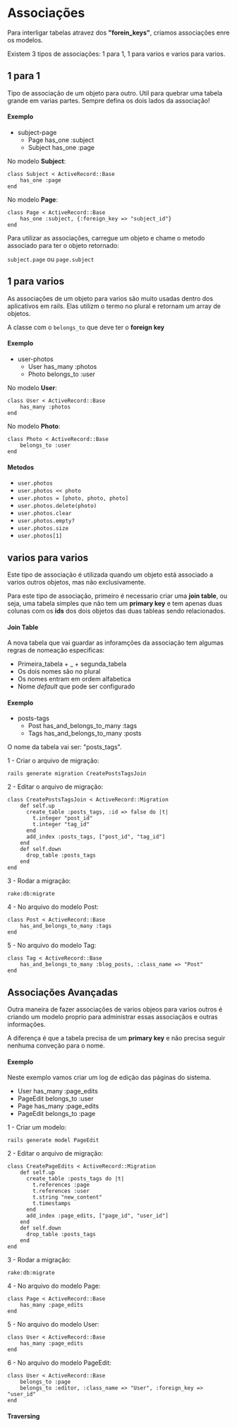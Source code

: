 # Associações
Para interligar tabelas atravez dos **"forein_keys"**, criamos associações enre os modelos.

Existem 3 tipos de associações: 1 para 1, 1 para varios e varios para varios.

## 1 para 1

Tipo de associação de um objeto para outro. Util para quebrar uma tabela grande em varias partes. Sempre defina os dois lados da associação!

#### Exemplo

- subject-page
	- Page has_one :subject
	- Subject has_one :page

No modelo **Subject**:

	class Subject < ActiveRecord::Base
		has_one :page
	end


No modelo **Page**:

	class Page < ActiveRecord::Base
		has_one :subject, {:foreign_key => "subject_id"}
	end
 
Para utilizar as associações, carregue um objeto e chame o metodo associado para ter o objeto retornado:

```subject.page``` ou ```page.subject```

## 1 para varios

As associações de um objeto para varios são muito usadas dentro dos aplicativos em rails. Elas utilizm o termo no plural e retornam um array de objetos.

A classe com o ```belongs_to``` que deve ter o **foreign key**

#### Exemplo

- user-photos
	- User has_many :photos
	- Photo belongs_to :user

No modelo **User**:

	class User < ActiveRecord::Base
		has_many :photos
	end

No modelo **Photo**:

	class Photo < ActiveRecord::Base
		belongs_to :user
	end

#### Metodos

- ```user.photos```
- ```user.photos << photo```
- ```user.photos = [photo, photo, photo]```
- ```user.photos.delete(photo)```
- ```user.photos.clear```
- ```user.photos.empty?```
- ```user.photos.size```
- ```user.photos[1]```

## varios para varios

Este tipo de associação é utilizada quando um objeto está associado a varios outros objetos, mas não exclusivamente.

Para este tipo de associação, primeiro é necessario criar uma **join table**, ou seja, uma tabela simples que não tem um **primary key** e tem apenas duas colunas com os **ids** dos dois objetos das duas tableas sendo relacionados.

#### Join Table

A nova tabela que vai guardar as inforamções da associação tem algumas regras de nomeação especificas:

- Primeira_tabela + _ + segunda_tabela
- Os dois nomes são no plural
- Os nomes entram em ordem alfabetica
- Nome *default* que pode ser configurado

#### Exemplo

- posts-tags
	- Post has_and_belongs_to_many :tags
	- Tags has_and_belongs_to_many :posts

O nome da tabela vai ser: "posts_tags".

1 - Criar o arquivo de migração: 

```rails generate migration CreatePostsTagsJoin```

2 - Editar o arquivo de migração:

	class CreatePostsTagsJoin < ActiveRecord::Migration
		def self.up
		  create_table :posts_tags, :id => false do |t|
			t.integer "post_id"
			t.integer "tag_id"
		  end
		  add_index :posts_tags, ["post_id", "tag_id"]
		end
		def self.down
		  drop_table :posts_tags
		end
	end

3 - Rodar a migração:

```rake:db:migrate```

4 - No arquivo do modelo Post:

	class Post < ActiveRecord::Base
		has_and_belongs_to_many :tags
	end

5 - No arquivo do modelo Tag:

	class Tag < ActiveRecord::Base
		has_and_belongs_to_many :blog_posts, :class_name => "Post" 
	end

## Associações Avançadas

Outra maneira de fazer associações de varios objeos para varios outros é criando um modelo proprio para administrar essas associaçãos e outras informações.

A diferença é que a tabela precisa de um **primary key** e não precisa seguir nenhuma conveção para o nome.

#### Exemplo

Neste exemplo vamos criar um log de edição das páginas do sistema. 

- User has_many :page_edits
- PageEdit belongs_to :user
- Page has_many :page_edits
- PageEdit belongs_to :page

1 - Criar um modelo: 

```rails generate model PageEdit```

2 - Editar o arquivo de migração:

	class CreatePageEdits < ActiveRecord::Migration
		def self.up
		  create_table :posts_tags do |t|
			t.references :page
			t.references :user
			t.string "new_content"
			t.timestamps
		  end
		  add_index :page_edits, ["page_id", "user_id"]
		end
		def self.down
		  drop_table :posts_tags
		end
	end

3 - Rodar a migração:

```rake:db:migrate```

4 - No arquivo do modelo Page:

	class Page < ActiveRecord::Base
		has_many :page_edits
	end

5 - No arquivo do modelo User:

	class User < ActiveRecord::Base
		has_many :page_edits
	end

6 - No arquivo do modelo PageEdit:

	class User < ActiveRecord::Base
		belongs_to :page
		belongs_to :editor, :class_name => "User", :foreign_key => "user_id"
	end

#### Traversing